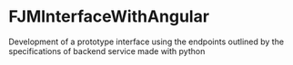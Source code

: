 # FJMInterfaceWithAngular
Development of a prototype interface using the endpoints outlined by the specifications of backend service made with python
